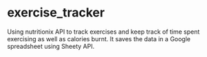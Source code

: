 # exercise_tracker
Using nutritionix API to track exercises and keep track of time spent exercising as well as calories burnt. It saves the data in a Google spreadsheet using Sheety API.
